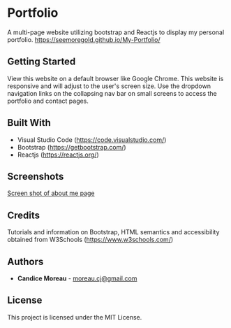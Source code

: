 # Portfolio
A multi-page website utilizing bootstrap and Reactjs to display my personal portfolio.
https://seemoregold.github.io/My-Portfolio/

## Getting Started

View this website on a default browser like Google Chrome. This website is responsive and will adjust to the user's screen size. Use the dropdown navigation links on the collapsing nav bar on small screens to access the portfolio and contact pages.


## Built With

* Visual Studio Code (https://code.visualstudio.com/)
* Bootstrap (https://getbootstrap.com/)
* Reactjs (https://reactjs.org/)

## Screenshots
[Screen shot of about me page](./img/screenshot.png "Index screen shot")

## Credits

Tutorials and information on Bootstrap, HTML semantics and accessibility obtained from W3Schools (https://www.w3schools.com/)

## Authors

* **Candice Moreau** - moreau.cj@gmail.com


## License

This project is licensed under the MIT License.


